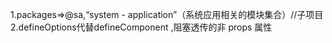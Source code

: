 1.packages=>@sa,“system - application”（系统应用相关的模块集合）//子项目
2.defineOptions代替defineComponent ,阻塞透传的非 props 属性
